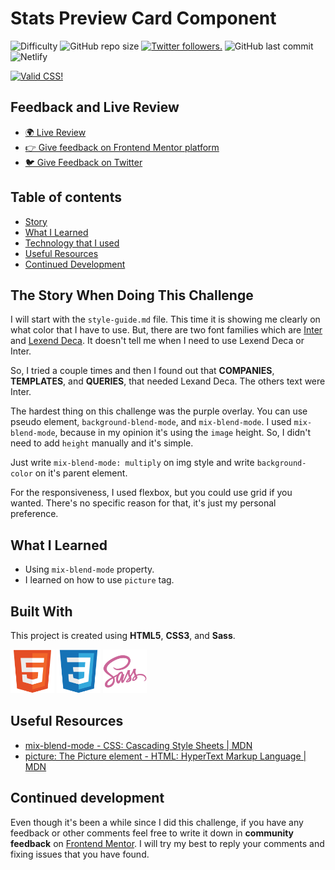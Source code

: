 # Stats Preview Card Component

<p align="left">
  <img src="https://img.shields.io/badge/Difficulty-Newbie-14C2C8?style=for-the-badge&logo=frontendmentor" alt="Difficulty">
  <img alt="GitHub repo size" src="https://img.shields.io/github/repo-size/vanzasetia/stats-preview-card-component?style=for-the-badge&logo=github">
  <a href="https://twitter.com/vanzasetia" target="_blank"><img src="https://img.shields.io/twitter/follow/vanzasetia?logo=twitter&style=for-the-badge" alt="Twitter followers." /></a>
  <img alt="GitHub last commit" src="https://img.shields.io/github/last-commit/vanzasetia/stats-preview-card-component?style=for-the-badge&logo=git">
  <img alt="Netlify" src="https://img.shields.io/netlify/2d2496d3-5e67-4d25-9c98-e8f1f4909066?style=for-the-badge&logo=netlify">
</p>
<p>
  <a href="http://jigsaw.w3.org/css-validator/check/referer">
    <img style="border:0;width:88px;height:31px"
        src="http://jigsaw.w3.org/css-validator/images/vcss-blue"
        alt="Valid CSS!" />
    </a>
</p>

## Feedback and Live Review

- [🌍 Live Review](https://vanzastatscardcomponent.netlify.app/)
- [👉 Give feedback on Frontend Mentor platform](https://www.frontendmentor.io/solutions/stats-card-components-html5-css3-sass-4CzuajXQF)
- [🐦 Give Feedback on Twitter](https://twitter.com/vanzasetia/status/1420692932152094733?s=19)

## Table of contents

- [Story](#the-story-when-doing-this-challenge)
- [What I Learned](#what-i-learned)
- [Technology that I used](#built-with)
- [Useful Resources](#useful-resources)
- [Continued Development](#continued-development)

## The Story When Doing This Challenge

I will start with the `style-guide.md` file. This time it is showing me clearly on what color that I have to use. But, there are two font families which are [Inter](https://fonts.google.com/specimen/Inter) and [Lexend Deca](https://fonts.google.com/specimen/Lexend+Deca). It doesn't tell me when I need to use Lexend Deca or Inter.

So, I tried a couple times and then I found out that **COMPANIES**, **TEMPLATES**, and **QUERIES**, that needed Lexand Deca. The others text were Inter.

The hardest thing on this challenge was the purple overlay. You can use pseudo element, `background-blend-mode`, and `mix-blend-mode`. I used `mix-blend-mode`, because in my opinion it's using the `image` height. So, I didn't need to add `height` manually and it's simple.

Just write `mix-blend-mode: multiply` on img style and write `background-color` on it's parent element.

For the responsiveness, I used flexbox, but you could use grid if you wanted. There's no specific reason for that, it's just my personal preference.

## What I Learned
* Using `mix-blend-mode` property.
* I learned on how to use `picture` tag.

## Built With

This project is created using **HTML5**, **CSS3**, and **Sass**.

<p align="left">
  <img src="https://raw.githubusercontent.com/devicons/devicon/master/icons/html5/html5-original.svg" alt="" width="auto" height="70px">
  <img src="https://raw.githubusercontent.com/devicons/devicon/master/icons/css3/css3-original.svg" alt="" width="auto" height="70px">
  <img src="https://raw.githubusercontent.com/devicons/devicon/master/icons/sass/sass-original.svg" alt="" width="auto" height="70px">
</p>

## Useful Resources
* [mix-blend-mode - CSS: Cascading Style Sheets | MDN](https://developer.mozilla.org/en-US/docs/Web/CSS/mix-blend-mode)
* [picture: The Picture element - HTML: HyperText Markup Language | MDN](https://developer.mozilla.org/en-US/docs/Web/HTML/Element/picture)

## Continued development

Even though it's been a while since I did this challenge, if you have
any feedback or other comments feel free to write it down in
**community feedback** on
[Frontend Mentor](https://www.frontendmentor.io/solutions/stats-card-components-html5-css3-sass-4CzuajXQF).
I will try my best to reply your comments and fixing issues that you
have found.